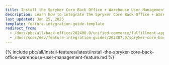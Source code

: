 ```yaml
---
title: Install the Spryker Core Back Office + Warehouse User Management feature
description: Learn how to integrate the Spryker Core Back Office + Warehouse User Management feature into a Spryker project.
last_updated: Jan 25, 2023
template: feature-integration-guide-template
redirect_from:
  - /docs/pbc/all/back-office/202400.0/unified-commerce/fulfillment-app/install-the-spryker-core-back-office-warehouse-user-management-feature.html
  - /docs/scos/dev/feature-integration-guides/202307.0/spryker-core-back-office-warehouse-user-management-feature-integration.html
---
```


{% include pbc/all/install-features/latest/install-the-spryker-core-back-office-warehouse-user-management-feature.md %} <!-- To edit, see /_includes/pbc/all/install-features/202311.0/install-the-spryker-core-back-office-warehouse-user-management-feature.md -->